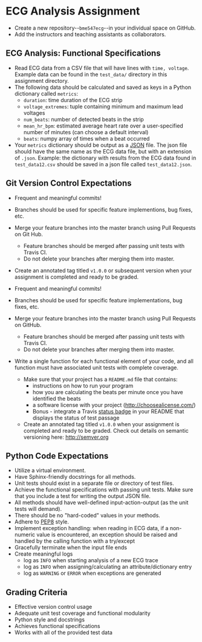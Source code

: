 # ECG Analysis Assignment

* Create a new repository--`bme547ecg`--in your individual space on GitHub.
* Add the instructors and teaching assistants as collaborators.

## ECG Analysis: Functional Specifications
  + Read ECG data from a CSV file that will have lines with `time, voltage`. 
  Example data can be found in the `test_data/` directory in this assignment directory.  
  + The following data should be calculated and saved as keys in a Python 
  dictionary called `metrics`:
    - `duration`: time duration of the ECG strip  
    - `voltage_extremes`: tuple containing minimum and maximum lead voltages  
    - `num_beats`: number of detected beats in the strip
    - `mean_hr_bpm`: estimated average heart rate over a user-specified number
      of minutes (can choose a default interval)  
    - `beats`: numpy array of times when a beat occurred
  + Your `metrics` dictionary should be output as a [JSON](https://json.org/) 
  file.  The json file should have the same name as the ECG data file, but
   with an extension of `.json`.  Example:  the dictionary 
  with results from the ECG data found in `test_data12.csv` should be saved in
  a json file called `test_data12.json`.   

## Git Version Control Expectations
* Frequent and meaningful commits!
* Branches should be used for specific feature implementions, bug fixes, etc.
* Merge your feature branches into the master branch using Pull Requests
  on Git Hub.
  - Feature branches should be merged after passing unit tests with Travis CI.
  - Do not delete your branches after merging them into master.
* Create an annotated tag titled `v1.0.0` or subsequent version when your
assignment is completed and ready to be graded.


* Frequent and meaningful commits!  
* Branches should be used for specific feature implementations, bug fixes, etc.  
* Merge your feature branches into the master branch using Pull Requests 
    on GitHub.
    - Feature branches should be merged after passing unit tests with Travis CI.  
    - Do not delete your branches after merging them into master. 
* Write a single function for each functional element of your code, and all 
    function must have associated unit tests with complete coverage.
  
  + Make sure that your project has a `README.md` file that contains:
      - instructions on how to run your program
      - how you are calculating the beats per minute once you have identified
        the beats
      - a software license with your project (http://choosealicense.com/)  
      - Bonus - integrate a Travis [status badge](https://docs.travis-ci.com/user/status-images/) 
        in your README that displays the status of test passage
  + Create an annotated tag titled `v1.0.0` when your assignment is completed 
  and ready to be graded.  Check out details on semantic versioning here: http://semver.org

## Python Code Expectations
* Utilize a virtual environment.
* Have Sphinx-friendly docstrings for all methods.  
* Unit tests should exist in a separate file or directory of test files. 
* Achieve the functional specifications with passing unit tests.  Make sure that you include a test for writing the output JSON file.
* All methods should have well-defined input-action-output (as the unit tests will demand).
* There should be no "hard-coded" values in your methods.
* Adhere to [PEP8](https://www.python.org/dev/peps/pep-0008/) style. 
* Implement exception handling: when reading in ECG data, if a non-numeric
value is encountered, an exception should be raised and handled by the calling
function with a try/except
* Gracefully terminate when the input file ends
* Create meaningful logs  
   - log as `INFO` when starting analysis of a new ECG trace
   - log as `INFO` when assigning/calculating an attribute/dictionary entry
   - log as `WARNING` or `ERROR` when exceptions are generated

## Grading Criteria
* Effective version control usage
* Adequate unit test coverage and functional modularity
* Python style and docstrings
* Achieves functional specifications
* Works with all of the provided test data
